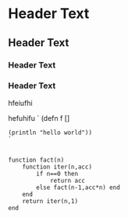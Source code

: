 # Header Text #

## Header Text ##
### Header Text ###
### Header Text ###

hfeiufhi

hefuhifu
` (defn f []
    
    (println "hello world"))
    `

<code>
function fact(n)
    function iter(n,acc)
        if n==0 then 
            return acc
        else fact(n-1,acc*n) end
    end
    return iter(n,1)
end
</code>
